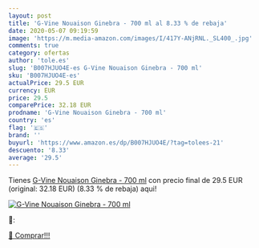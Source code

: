 ```yaml
---
layout: post
title: 'G-Vine Nouaison Ginebra - 700 ml al 8.33 % de rebaja'
date: 2020-05-07 09:19:59
image: 'https://m.media-amazon.com/images/I/417Y-ANjRNL._SL400_.jpg'
comments: true
category: ofertas
author: 'tole.es'
slug: 'B007HJUO4E-es G-Vine Nouaison Ginebra - 700 ml'
sku: 'B007HJUO4E-es'
actualPrice: 29.5 EUR
currency: EUR
price: 29.5
comparePrice: 32.18 EUR
prodname: 'G-Vine Nouaison Ginebra - 700 ml'
country: 'es'
flag: '🇪🇸'
brand: ''
buyurl: 'https://www.amazon.es/dp/B007HJUO4E/?tag=tolees-21'
descuento: '8.33'
average: '29.5'
---
```


Tienes [G-Vine Nouaison Ginebra - 700 ml](https://www.amazon.es/dp/B007HJUO4E/?tag=tolees-21) con precio final de  29.5 EUR (original: 32.18 EUR) (8.33 %  de rebaja) aqui!

[![G-Vine Nouaison Ginebra - 700 ml](https://m.media-amazon.com/images/I/417Y-ANjRNL._SL400_.jpg)](https://www.amazon.es/dp/B007HJUO4E/?tag=tolees-21)

🔎:


[🛒 Comprar!!!](https://www.amazon.es/dp/B007HJUO4E/?tag=tolees-21)
